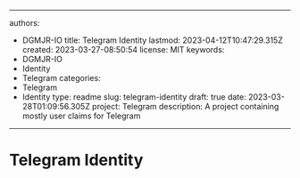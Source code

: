 ---

authors:
- DGMJR-IO
title: Telegram Identity
lastmod: 2023-04-12T10:47:29.315Z
created: 2023-03-27-08:50:54
license: MIT
keywords:
- DGMJR-IO
- Identity
- Telegram
categories:
- Telegram
- Identity
type: readme
slug: telegram-identity
draft: true
date: 2023-03-28T01:09:56.305Z
project: Telegram
description: A project containing mostly user claims for Telegram
-----------------------------------------------------------------

# Telegram Identity

